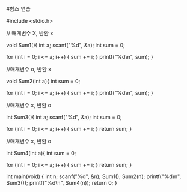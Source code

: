 #함스 연습

#include <stdio.h>

// 매개변수 X, 반환 x

void Sum1(){
  int a; scanf("%d", &a);
  int sum = 0;
  
  for (int i = 0; i <= a; i++) {
    sum += i;
  }
  printf("%d\n", sum);
}

//매개변수 o, 반환 x

void Sum2(int a){
  int sum = 0;
  
  for (int i = 0; i <= a; i++) {
    sum += i;
  }
  printf("%d\n", sum);
}

//매개변수 x, 반환 o

int Sum3(){
  int a; scanf("%d", &a);
  int sum = 0;
  
  for (int i = 0; i <= a; i++) {
    sum += i;
  }
  return sum;
}

//매개변수 x, 반환 o

int Sum4(int a){
  int sum = 0;
  
  for (int i = 0; i <= a; i++) {
    sum += i;
  }
  return sum;
}

int main(void) {
  int n;
  scanf("%d", &n);
  Sum1();
  Sum2(n);
  printf("%d\n", Sum3());
  printf("%d\n", Sum4(n));
  return 0;
}
